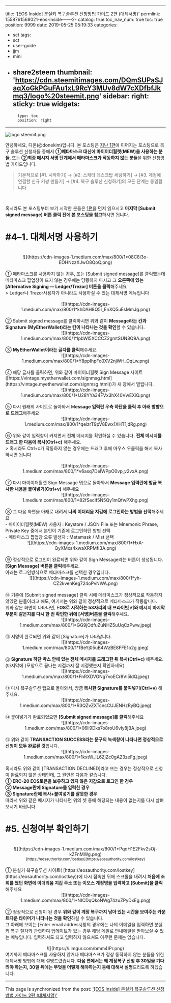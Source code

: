 
---
title: '[EOS Inside] 분실키 복구솔루션 신청방법 가이드 2편 (대체서명)'
permlink: 1558761568021-eos-inside-----2-
catalog: true
toc_nav_num: true
toc: true
position: 9999
date: 2019-05-25 05:19:33
categories:
- sct
tags:
- sct
- user-guide
- jjm
- mini
- share2steem
thumbnail: 'https://cdn.steemitimages.com/DQmSUPaSJaqXoGkPGuFAu1xL9RcY3MUv8dW7cXDfbfJkmq3/logo%20steemit.png'
sidebar:
    right:
        sticky: true
widgets:
    -
        type: toc
        position: right
---


![logo steemit.png](https://cdn.steemitimages.com/DQmSUPaSJaqXoGkPGuFAu1xL9RcY3MUv8dW7cXDfbfJkmq3/logo%20steemit.png)

안녕하세요, 디온(@donekim)입니다. 본 포스팅은 [지난 1편](https://steemit.com/sct/@donekim/eos-inside-1)에 이어지는 포스팅으로 복구 솔루션 신청자들 중에서 <strong>①메타마스크 대신에 마이이더월렛(MEW)을 사용하는 분들</strong>, 또는 <strong>②최종 메시지 서명 단계에서 메타마스크가 작동하지 않는 분들</strong>을 위한 신청방법 가이드입니다.<br />
> 기본적으로 [#1. 시작하기] → [#2. 스캐터 데스크탑 세팅하기] → [#3. 계정에 연결할 신규 키쌍 만들기] → [#4. 복구 솔루션 신청하기]의 모든 단계는 동일합니다.<br />

<br />

혹시라도 본 포스팅부터 보기 시작한 분들은 [1편](https://steemit.com/sct/@donekim/eos-inside-1)을 먼저 읽으시고 <strong>마지막 [Submit signed message] 버튼 클릭 전에 본 포스팅을 참고</strong>하시면 됩니다.<br />
<h1>#4–1. 대체서명 사용하기</h1><br />
<center>![](https://cdn-images-1.medium.com/max/800/1*08C8i3o-EOHNzzXJwO8QoQ.png)</center>
<center><sup></sup></center><br />
① 메타마스크를 사용하지 않는 경우, 또는 [Submit signed message]를 클릭했는데 메타마스크 팝업창이 뜨지 않는 경우에는 당황하지 마시고 그 <strong>오른쪽에 있는 [Alternative Signing — Ledger/Trezor] 버튼을 클릭</strong>해주세요<br />
> Ledger나 Trezor사용자가 아니라도 사용하실 수 있는 대체서명 메뉴입니다<br />

<br />

<center>![](https://cdn-images-1.medium.com/max/800/1*khDAH8Q5I_EnXQ5uEsMmJg.png)</center>
<center><sup></sup></center><br />
② Submit signed message를 클릭하시면 위와 같이 <strong>Message라는 칸과 Signature (MyEtherWallet)라는 칸이 나타나는 것을 확인</strong>할 수 있습니다.<br />
<center>![](https://cdn-images-1.medium.com/max/800/1*lpbWl5XCCCZ2gmtSUN8Q9A.png)</center>
<center><sup></sup></center><br />
③ <strong>MyEtherWallet이라는 글자를 클릭</strong>해주세요.<br />
<center>![](https://cdn-images-1.medium.com/max/800/1*Y8ppIhpFo0XV2njWH_OqLw.png)</center>
<center><sup></sup></center><br />
④ 해당 글자를 클릭하면, 위와 같이 마이이더월렛 Sign Message 사이트([https://vintage.myetherwallet.com/signmsg.html](https://vintage.myetherwallet.com/signmsg.html))가 새 창에서 열립니다.<br />
<center>![](https://cdn-images-1.medium.com/max/800/1*U28YYa34FVx3hX40VwEXiQ.png)</center>
<center><sup></sup></center><br />
⑤ 다시 원래의 사이트로 돌아와서 M<strong>essage 입력란 우측 하단을 클릭 후 아래 방향으로 드래그</strong>해주세요<br />
<center>![](https://cdn-images-1.medium.com/max/800/1*qeizrT9pV8Ewx1XHT1jdRg.png)</center>
<center><sup></sup></center><br />
⑥ 위와 같이 입력창이 커지면서 전체 메시지를 확인하실 수 있습니다. <strong>전체 메시지를 드래그 한 다음에 복사(Ctrl+c)</strong> 해주세요.<br />
> 혹시라도 Ctrl+c가 작동하지 않는 경우에는 드래그 후에 마우스 우클릭을 해서 복사하시면 됩니다<br />

<br />

<center>![](https://cdn-images-1.medium.com/max/800/1*v6asq7DelWPpO0vp_v2vxA.png)</center>
<center><sup></sup></center><br />
⑦ 다시 마이이더월렛 Sign Message 탭으로 돌아와서 <strong>Message 입력란에 방금 복사한 내용을 붙여넣기(Ctrl+v)</strong> 해주세요<br />
<center>![](https://cdn-images-1.medium.com/max/800/1*82fSeclf5N5Qy1mQfwPXhg.png)</center>
<center><sup></sup></center><br />
⑧ 그 다음 화면을 아래로 내려서 <strong>나의 이더리움 지갑에 로그인하는 방법을 선택</strong>해주세요<br />
- 마이이더월렛(MEW) 사용자 : Keystore / JSON File 또는 Mnemonic Phrase, Private Key 중에서 본인이 기존에 로그인하던 방법 선택<br />
- 메타마스크 팝업창 오류 발생자 : Metamask / Mist 선택

<br />

<center>![](https://cdn-images-1.medium.com/max/800/1*HxA-QyXMxs4xwaXRPMfI3A.png)</center>
<center><sup></sup></center><br />
⑨ 정상적으로 로그인이 완료되면 위와 같이 Sign Message라는 버튼이 생성됩니다. <strong>[Sign Message] 버튼을 클릭</strong>해주세요.<br />
아래는 로그인방식으로 메타마스크를 선택한 경우입니다.<br />
<center>![](https://cdn-images-1.medium.com/max/800/1*yh-CZ2kvenKeg724oPvNWA.png)</center>
<center><sup></sup></center><br />
⑩ 기존에 [Submit signed message] 클릭 시에 메타마스크가 정상적으로 작동하지 않았던 분들이라고 해도, 여기서는 위와 같이 정상적으로 메타마스크가 작동합니다.<br />
위와 같은 화면이 나타나면, E<strong>OS로 시작하는 53자리의 내 프라이빗 키와 메시지 마지막 부분이 같은지를 다시 한 번 확인한 뒤에 [서명]버튼을 클릭</strong>해주세요.<br />
<center>![](https://cdn-images-1.medium.com/max/800/1*GG9jOdfuZuNHZ5uUqCzPww.jpeg)</center>
<center><sup></sup></center><br />
⑪ 서명이 완료되면 위와 같이 [Signature]가 나타납니다.<br />
<center>![](https://cdn-images-1.medium.com/max/800/1*fBeYj05uB4WzBE8FFE1o2g.jpeg)</center>
<center><sup></sup></center><br />
⑫ <strong>Signature 하단 박스 안에 있는 전체 메시지를 드래그한 뒤 복사(Ctrl+c) </strong>해주세요. (마지막에 }모양으로 끝나는 지점까지 잘 지정했는지 확인하세요)<br />
<center>![](https://cdn-images-1.medium.com/max/800/1*FnRXDVGNg7voECr8Vl5ldQ.jpeg)</center>
<center><sup></sup></center><br />
⑬ 다시 복구솔루션 탭으로 돌아와서, 방<strong>금 복사한 Signature를 붙여넣기(Ctrl+v)</strong> 해주세요.<br />
<center>![](https://cdn-images-1.medium.com/max/800/1*R3QZvZXTcncCUJENHzRyBQ.jpeg)</center>
<center><sup></sup></center><br />
⑭ 붙여넣기가 완료되었으면 <strong>[Submit signed message]를 클릭</strong>해주세요<br />
<center>![](https://cdn-images-1.medium.com/max/800/1*06li9Dks7o8roU6vIy8jBA.jpeg)</center>
<center><sup></sup></center><br />
⑮ 위와 같이 T<strong>RANSACTION SUCCESS라는 문구의 녹색창이 나타나면 정상적으로 신청이 모두 완료된 것</strong>입니다.<br />
<center>![](https://cdn-images-1.medium.com/max/800/1*1kxtW_lL6ZjZc0gA23zeFg.jpeg)</center>
<center><sup></sup></center><br />
혹시라도 위와 같이 [TRANSACTION DECLINED]라고 뜨는 경우는 정상적으로 신청이 완료되지 않은 상태인데, 그 원인은 다음과 같습니다.<br />
<strong>① ERC-20 EOS토큰을 보유하고 있지 않은 지갑으로 로그인 한 경우</strong><br />
<strong>② Message란에 Signature를 입력한 경우</strong><br />
<strong>③ Signature란에 복사+붙여넣기를 잘못한 경우</strong><br />
따라서 위와 같은 메시지가 나타나면 위의 셋 중에 해당되는 내용이 없는지를 다시 살펴보시기 바랍니다.<br />
<h1>#5. 신청여부 확인하기</h1><br />
<center>![](https://cdn-images-1.medium.com/max/800/1*PqdH1E2Fkv2sOj-kZFnMWg.png)</center>
<center><sup>[https://eosauthority.com/lostkey](https://eosauthority.com/lostkey)</sup></center><br />
① 분실키 복구솔루션 사이트( [https://eosauthority.com/lostkey](https://eosauthority.com/lostkey))에 다시 접속한 뒤에 스크롤을 내려서 <strong>처음에 조회를 했던 화면에 이더리움 지갑 주소 또는 이오스 계정명을 입력하고 [Submit]을 클릭</strong>해주세요<br />
<center>![](https://cdn-images-1.medium.com/max/800/1*NICDqQkoNWg74zuZPyDxEg.png)</center>
<center><sup></sup></center><br />
② 정상적으로 신청이 된 경우 <strong>위와 같이 계정 복구까지 남아 있는 시간을 보여주는 카운트다운 타이머가 나타나는 것을 확인</strong>하실 수 있습니다.<br />
그 아래에 보이는 [Enter email address]창의 경우에는 나의 이메일을 입력하면 분실키 복구 절차와 관련하여 업데이트가 있는 경우 해당 메일로 안내메일을 받아보실 수 있는 메뉴입니다. 입력하셔도 되고 입력하지 않으셔도 아무런 문제는 없습니다.<br />
<br />
<center>![](https://i.imgur.com/bmm4IPr.png)</center>
여기까지 메타마스크를 사용하지 않거나 메타마스크가 정상 동작하지 않는 분들을 위한 대체서명 방법에 대해 설명드렸습니다. <strong>다음 편에서는 왜 계정복구 신청 후 30일을 기다려야 하는지, 30일 뒤에는 무엇을 어떻게 해야하는지 등에 대해서 설명</strong>드리도록 하겠습니다.<br />

- - -

This page is synchronized from the post: ['[EOS Inside] 분실키 복구솔루션 신청방법 가이드 2편 (대체서명)'](https://steemit.com/@donekim/1558761568021-eos-inside-----2-)

